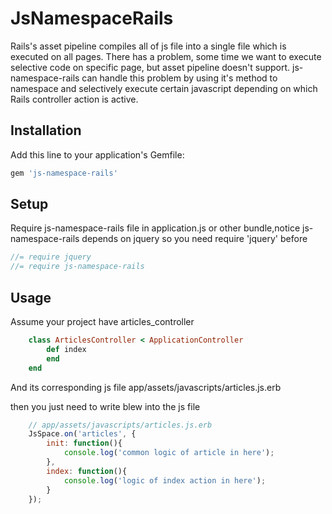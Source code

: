 # JsNamespaceRails


Rails's asset pipeline compiles all of js file into a single file which is executed on all pages.
There has a problem, some time we want to execute selective code on specific page, but asset pipeline doesn't support.
js-namespace-rails can handle this problem by using it's method to namespace and selectively execute certain javascript depending on which Rails controller action is active.

## Installation

Add this line to your application's Gemfile:

```ruby
gem 'js-namespace-rails'
```

## Setup

Require js-namespace-rails file in application.js or other bundle,notice js-namespace-rails depends on jquery so you need require 'jquery' before

``` js
//= require jquery
//= require js-namespace-rails
```


## Usage
Assume your project have articles_controller
``` ruby
    class ArticlesController < ApplicationController
		def index
		end
	end
```
And its corresponding js file app/assets/javascripts/articles.js.erb

then you just need to write blew into the js file
``` js
	// app/assets/javascripts/articles.js.erb
	JsSpace.on('articles', {
		init: function(){
			console.log('common logic of article in here');
		},
		index: function(){
			console.log('logic of index action in here');
		}
	});
```




